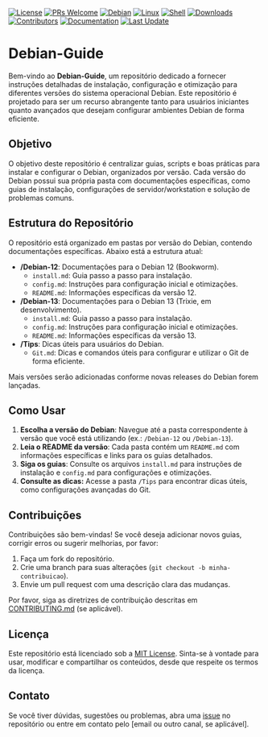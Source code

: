 [![License](https://img.shields.io/github/license/jrfernandodasilva/debian-12.svg)](LICENSE)
[![PRs Welcome](https://img.shields.io/badge/PRs-welcome-brightgreen.svg?style=flat-square)](http://makeapullrequest.com)
[![Debian](https://img.shields.io/badge/Debian-A81D33?style=flat&logo=debian&logoColor=white)](https://www.debian.org/)
[![Linux](https://img.shields.io/badge/Linux-FCC624?style=flat&logo=linux&logoColor=white)](https://www.linux.org/)
[![Shell](https://img.shields.io/badge/Shell-5391FE?style=flat&logo=gnu-bash&logoColor=white)](https://www.gnu.org/software/bash/)
[![Downloads](https://img.shields.io/github/downloads/jrfernandodasilva/golang-roadmap/total.svg?v1)](https://github.com/jrfernandodasilva/golang-roadmap/releases)
[![Contributors](https://img.shields.io/github/contributors/jrfernandodasilva/debian-12.svg)](https://github.com/jrfernandodasilva/debian-12/graphs/contributors)
[![Documentation](https://img.shields.io/badge/docs-latest-blue.svg)](https://github.com/jrfernandodasilva/debian-12/wiki)
[![Last Update](https://img.shields.io/github/last-commit/jrfernandodasilva/debian-12.svg)](https://github.com/jrfernandodasilva/debian-12/commits/main)

# Debian-Guide

Bem-vindo ao **Debian-Guide**, um repositório dedicado a fornecer instruções detalhadas de instalação, configuração e otimização para diferentes versões do sistema operacional Debian. Este repositório é projetado para ser um recurso abrangente tanto para usuários iniciantes quanto avançados que desejam configurar ambientes Debian de forma eficiente.

## Objetivo

O objetivo deste repositório é centralizar guias, scripts e boas práticas para instalar e configurar o Debian, organizados por versão. Cada versão do Debian possui sua própria pasta com documentações específicas, como guias de instalação, configurações de servidor/workstation e solução de problemas comuns.

## Estrutura do Repositório

O repositório está organizado em pastas por versão do Debian, contendo documentações específicas. Abaixo está a estrutura atual:

- **/Debian-12**: Documentações para o Debian 12 (Bookworm).
  - `install.md`: Guia passo a passo para instalação.
  - `config.md`: Instruções para configuração inicial e otimizações.
  - `README.md`: Informações específicas da versão 12.
- **/Debian-13**: Documentações para o Debian 13 (Trixie, em desenvolvimento).
  - `install.md`: Guia passo a passo para instalação.
  - `config.md`: Instruções para configuração inicial e otimizações.
  - `README.md`: Informações específicas da versão 13.
- **/Tips**: Dicas úteis para usuários do Debian.
  - `Git.md`: Dicas e comandos úteis para configurar e utilizar o Git de forma eficiente.

Mais versões serão adicionadas conforme novas releases do Debian forem lançadas.

## Como Usar

1. **Escolha a versão do Debian**: Navegue até a pasta correspondente à versão que você está utilizando (ex.: `/Debian-12` ou `/Debian-13`).
2. **Leia o README da versão**: Cada pasta contém um `README.md` com informações específicas e links para os guias detalhados.
3. **Siga os guias**: Consulte os arquivos `install.md` para instruções de instalação e `config.md` para configurações e otimizações.
4. **Consulte as dicas:** Acesse a pasta `/Tips` para encontrar dicas úteis, como configurações avançadas do Git.

## Contribuições

Contribuições são bem-vindas! Se você deseja adicionar novos guias, corrigir erros ou sugerir melhorias, por favor:

1. Faça um fork do repositório.
2. Crie uma branch para suas alterações (`git checkout -b minha-contribuicao`).
3. Envie um pull request com uma descrição clara das mudanças.

Por favor, siga as diretrizes de contribuição descritas em [CONTRIBUTING.md](CONTRIBUTING.md) (se aplicável).

## Licença

Este repositório está licenciado sob a [MIT License](LICENSE). Sinta-se à vontade para usar, modificar e compartilhar os conteúdos, desde que respeite os termos da licença.

## Contato

Se você tiver dúvidas, sugestões ou problemas, abra uma [issue](https://github.com/seu-usuario/Debian-Guide/issues) no repositório ou entre em contato pelo [email ou outro canal, se aplicável].